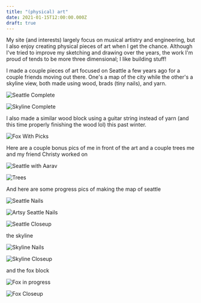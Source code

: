 ```yaml
---
title: "(physical) art"
date: 2021-01-15T12:00:00.000Z
draft: true
---
```


My site (and interests) largely focus on musical artistry and engineering, but I also enjoy creating physical pieces of art when I get the chance. Although I've tried to improve my sketching and drawing over the years, the work I'm proud of tends to be more three dimensional; I like building stuff!

I made a couple pieces of art focused on Seattle a few years ago for a couple friends moving out there. One's a map of the city while the other's a skyline view, both made using wood, brads (tiny nails), and yarn.

![Seattle Complete](/images/art/seattle_complete.jpeg?resize=1200 'complete seattle')

![Skyline Complete](/images/art/skyline_complete.jpg?resize=1200 'skyline complete')

I also made a similar wood block using a guitar string instead of yarn (and this time properly finishing the wood lol) this past winter.

![Fox With Picks](/images/art/fox_with_picks.jpg?resize=1200 'fox block with picks')

Here are a couple bonus pics of me in front of the art and a couple trees me and my friend Christy worked on

![Seattle with Aarav](/images/art/seattle_aarav_instant.jpg?resize=1200 'complete seattle')

![Trees](/images/art/trees.jpg?resize=1200 'trees')

And here are some progress pics of making the map of seattle

![Seattle Nails](/images/art/seattle_nails.jpeg?resize=1200 'seattle nails')

![Artsy Seattle Nails](/images/art/seattle_nails_artsy.jpeg?resize=1200 'artsy seattle nails')

![Seattle Closeup](/images/art/seattle_closeup.jpeg?resize=1200 'seattle closeup')

the skyline

![Skyline Nails](/images/art/skyline_nails.jpeg?resize=1200 'skyline nails')

![Skyline Closeup](/images/art/skyline_closeup.jpg?resize=1200 'skyline close')

and the fox block

![Fox in progress](/images/art/fox_in_progress.jpg?resize=1200 'fox in progress')

![Fox Closeup](/images/art/fox_block.jpg?resize=1200 'fox block closeup')